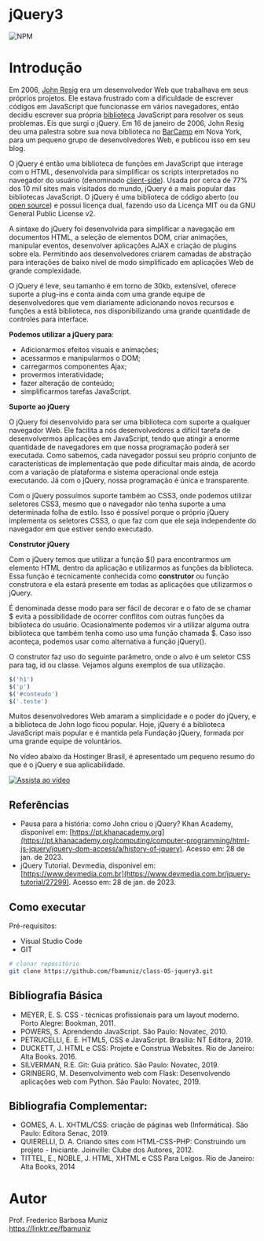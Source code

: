 # jQuery3
![NPM](https://img.shields.io/npm/l/react)
# Introdução

Em 2006, [John Resig](https://en.wikipedia.org/wiki/John_Resig) era um desenvolvedor Web que trabalhava em seus próprios projetos. Ele estava frustrado com a dificuldade de escrever códigos em JavaScript que funcionasse em vários navegadores, então decidiu escrever sua própria [biblioteca](https://pt.wikipedia.org/wiki/Biblioteca_(computa%C3%A7%C3%A3o)) JavaScript para resolver os seus problemas. Eis que surgi o jQuery. Em 16 de janeiro de 2006, John Resig deu uma palestra sobre sua nova biblioteca no [BarCamp](https://pt.wikipedia.org/wiki/BarCamp) em Nova York, para um pequeno grupo de desenvolvedores Web, e publicou isso em seu blog.

O jQuery é então uma biblioteca de funções em JavaScript que interage com o HTML, desenvolvida para simplificar os scripts interpretados no navegador do usuário (denominado [client-side](https://pt.wikipedia.org/wiki/Linguagem_client-side)). Usada por cerca de 77% dos 10 mil sites mais visitados do mundo, jQuery é a mais popular das bibliotecas JavaScript. O jQuery é uma biblioteca de código aberto (ou [open source](https://pt.wikipedia.org/wiki/C%C3%B3digo_aberto)) e possui licença dual, fazendo uso da Licença MIT ou da GNU General Public License v2. 

A sintaxe do jQuery foi desenvolvida para simplificar a navegação em documentos HTML, a seleção de elementos DOM, criar animações, manipular eventos, desenvolver aplicações AJAX e criação de plugins sobre ela. Permitindo aos desenvolvedores criarem camadas de abstração para interações de baixo nível de modo simplificado em aplicações Web de grande complexidade.

O jQuery é leve, seu tamanho é em torno de 30kb, extensível, oferece suporte a plug-ins e conta ainda com uma grande equipe de desenvolvedores que vem diariamente adicionando novos recursos e funções a está biblioteca, nos disponibilizando uma grande quantidade de controles para interface.

**Podemos utilizar a jQuery para**:

- Adicionarmos efeitos visuais e animações;
- acessarmos e manipularmos o DOM;
- carregarmos componentes Ajax;
- provermos interatividade;
- fazer alteração de conteúdo;
- simplificarmos tarefas JavaScript.

**Suporte ao jQuery**

O jQuery foi desenvolvido para ser uma biblioteca com suporte a qualquer navegador Web. Ele facilita a nós desenvolvedores a difícil tarefa de desenvolvermos aplicações em JavaScript, tendo que atingir a enorme quantidade de navegadores em que nossa programação poderá ser executada. Como sabemos, cada navegador possui seu próprio conjunto de características de implementação que pode dificultar mais ainda, de acordo com a variação de plataforma e sistema operacional onde esteja executando. Já com o jQuery, nossa programação é única e transparente.

Com o jQuery possuímos suporte também ao CSS3, onde podemos utilizar seletores CSS3, mesmo que o navegador não tenha suporte a uma determinada folha de estilo. Isso é possível porque o próprio jQuery implementa os seletores CSS3, o que faz com que ele seja independente do navegador em que estiver sendo executado.

**Construtor jQuery**

Com o jQuery temos que utilizar a função $() para encontrarmos um elemento HTML dentro da aplicação e utilizarmos as funções da biblioteca. Essa função é tecnicamente conhecida como **construtor** ou função construtora e ela estará presente em todas as aplicações que utilizarmos o jQuery.

É denominada desse modo para ser fácil de decorar e o fato de se chamar $ evita a possibilidade de ocorrer conflitos com outras funções da biblioteca do usuário. Ocasionalmente podemos vir a utilizar alguma outra biblioteca que também tenha como uso uma função chamada $. Caso isso aconteça, podemos usar como alternativa a função jQuery().

O construtor faz uso do seguinte parâmetro, onde o alvo é um seletor CSS para tag, id ou classe. Vejamos alguns exemplos de sua utilização.
```javascript
$('h1')
$('p')
$('#conteudo')
$('.teste')
```
Muitos desenvolvedores Web amaram a simplicidade e o poder do jQuery, e a biblioteca de John logo ficou popular. Hoje, jQuery é a biblioteca JavaScript mais popular e é mantida pela Fundação jQuery, formada por uma grande equipe de voluntários. 

No vídeo abaixo da Hostinger Brasil, é apresentado um pequeno resumo do que é o jQuery e sua aplicabilidade. 

[![Assista ao vídeo](https://img.youtube.com/vi/AeCczbOctM8/maxresdefault.jpg)](https://www.youtube.com/watch?v=AeCczbOctM8)

## Referências

- Pausa para a história: como John criou o jQuery? Khan Academy, disponível em: [https://pt.khanacademy.org](https://pt.khanacademy.org/computing/computer-programming/html-js-jquery/jquery-dom-access/a/history-of-jquery). Acesso em: 28 de jan. de 2023.
- jQuery Tutorial. Devmedia, disponível em: [https://www.devmedia.com.br](https://www.devmedia.com.br/jquery-tutorial/27299). Acesso em: 28 de jan. de 2023.

## Como executar

Pré-requisitos: 
- Visual Studio Code
- GIT

```bash
# clonar repositório
git clone https://github.com/fbamuniz/class-05-jquery3.git

```

## Bibliografia Básica 
- MEYER, E. S. CSS - técnicas profissionais para um layout moderno. Porto Alegre: Bookman, 2011.
- POWERS, S. Aprendendo JavaScript. São Paulo: Novatec, 2010.
- PETRUCELLI, E. E. HTML5, CSS e JavaScript. Brasília: NT Editora, 2019.
- DUCKETT, J. HTML e CSS: Projete e Construa Websites. Rio de Janeiro: Alta Books. 2016.
- SILVERMAN, R.E. Git: Guia prático. São Paulo: Novatec, 2019.
- GRINBERG, M. Desenvolvimento web com Flask: Desenvolvendo aplicações web com Python. São Paulo: Novatec, 2019.

## Bibliografia Complementar:
- GOMES, A. L. XHTML/CSS: criação de páginas web (Informática). São Paulo: Editora Senac, 2019.
- QUIERELLI, D. A. Criando sites com HTML-CSS-PHP: Construindo um projeto - Iniciante. Joinville: Clube dos Autores, 2012.
- TITTEL, E., NOBLE, J. HTML, XHTML e CSS Para Leigos. Rio de Janeiro: Alta Books, 2014

# Autor

Prof. Frederico Barbosa Muniz<br>
https://linktr.ee/fbamuniz